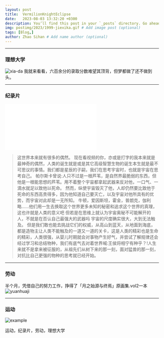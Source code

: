 ```yaml
---
layout: post
title:  VermilionKnightEclipse
date:   2023-08-03 13:32:20 +0300
description: You’ll find this post in your `_posts` directory. Go ahead and edit it and re-build the site to see your changes. # Add post description (optional)
img: postimg/2023/1999-jiexika.gif # Add image post (optional)
tags: [Blog,]
author: Zhao Sihan # Add name author (optional)
---
```

***

### 理想大学 ###
![xia-da]({{site.baseurl}}/assets/img/postimg/2023/xia-da.jpg)
我就来看看，六百余分的录取分数难望其顶背，但梦都做了还不做到头。
***

### 纪录片 ###

<iframe src="//player.bilibili.com/player.html?aid=52012946&bvid=BV1z4411Y7tX&cid=365220412&page=1" scrolling="no" border="0" frameborder="no" framespacing="0" allowfullscreen="true"> </iframe>

> 这世界本来就有很多的偶然。
现在看视频的你，亦或是打字的我本来就是最神奇的偶然，人类的诞生就是或是其它高级智慧生物的诞生本生就是最不可思议的事情。我们都是星辰的子嗣，我们在思考宇宙时，也就是宇宙在思考自己。
帕尔斯卡曾说:人只不过是一根芦苇，是自然界最脆弱的东西，但他是一根能思想的芦苇。用不着整个宇宙都拿起武器来反对他，一口气、一滴水就足以致他以死命。
然而，纵使宇宙毁灭了他，人却仍然要比致他于死命的东西高贵得多，因为他知道自己要灭亡，以及宇宙对他所具有的优势，而宇宙对此却是一无所知。
牛顿，爱因斯坦，霍金，普朗克，伽利略……他们用一生去换取这个世界更多未知的秘密和追求这个世界的真理，这也许就是人类的意义吧
但若是在思维上就认为宇宙奥秘不可能解开的人，不就是在否认自己最强大的武器吗
宇宙的尺度确实很大，大到无法触及。
但是我们敢也能去挑战它们的权威，从高山到蓝天，从地面到海底，都是造物主让人类不能触及的一道又一道的关卡，这是人类的精彩也是生命的精彩，人类很强，从婴儿时期就会对事物产生好气，并尝试了解规律还会经过学习和总结物种，我们有底气去对着世界喊:王侯将相宁有种乎？!人生来就不是拿来被征服的，从祖先们从树下来的那一刻，面对猛兽的那一刻，对抗比自己更强的物种的思考就已经开始。

***

### 劳动 ###
半个月，凭借自己的努力工作，挣得了「月之始源与终焉」原画集.vol2一本
![yuanhuaji]({{site.baseurl}}/assets/img/postimg/2023/yuanhuaji.jpg)

***

### 运动 ###

![example]({{site.baseurl}}/assets/img/postimg/2023/juannima.jpg)

运动，纪录片，劳动，理想大学
